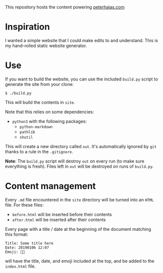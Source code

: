 This repository hosts the content powering [peterhajas.com](http://peterhajas.com)

# Inspiration

I wanted a simple website that I could make edits to and understand. This is my hand-rolled static website generator.

# Use

If you want to build the website, you can use the included `build.py` script to generate the site from your clone:

    $ ./build.py

This will build the contents in `site`.

Note that this relies on some dependencies:
- `python3` with the following packages:
    - `python-markdown`
    - `pathlib`
    - `shutil`

This will create a new directory called `out`. It's automatically ignored by `git` thanks to a rule in the `.gitignore`.

**Note**: The `build.py` script will destroy `out` on every run (to make sure everything is fresh). Files left in `out` will be destroyed on runs of `build.py`.

# Content management

Every `.md` file encountered in the `site` directory  will be turned into an `HTML` file. For these files:

- `before.html` will be inserted before their contents
- `after.html` will be inserted after their contents

Every page with a title / date at the beginning of the document matching this format:

    Title: Some title here
    Date: 20190106 12:07
    Emoji: 👻🦌

will have the title, date, and emoji included at the top, and be added to the `index.html` file.
